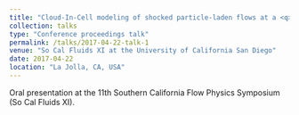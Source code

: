 ```yaml
---
title: "Cloud-In-Cell modeling of shocked particle-laden flows at a <q>SPARSE</q> cost"
collection: talks
type: "Conference proceedings talk"
permalink: /talks/2017-04-22-talk-1
venue: "So Cal Fluids XI at the University of California San Diego"
date: 2017-04-22
location: "La Jolla, CA, USA"
---
```


Oral presentation at the 11th Southern California Flow Physics Symposium (So Cal Fluids XI). 
